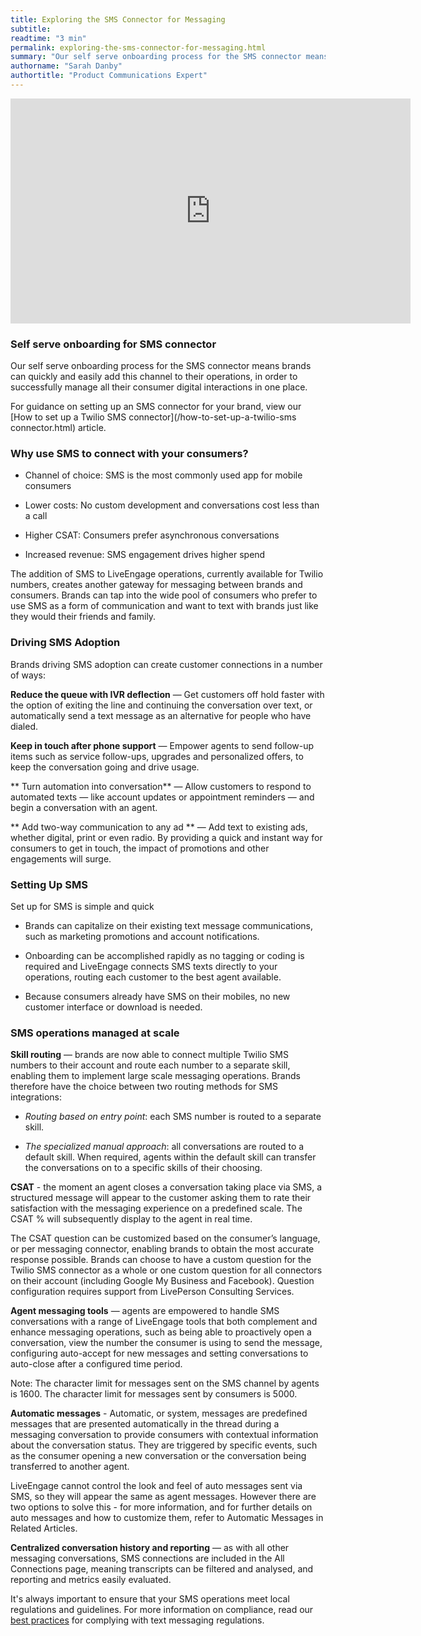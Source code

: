 ```yaml
---
title: Exploring the SMS Connector for Messaging
subtitle:
readtime: "3 min"
permalink: exploring-the-sms-connector-for-messaging.html
summary: "Our self serve onboarding process for the SMS connector means brands can quickly and easily add this channel to their operations, in order to successfully manage all their consumer digital interactions in one place."
authorname: "Sarah Danby"
authortitle: "Product Communications Expert"
---
```


<div style="display: block; position: relative; max-width: 100%;"><div class="iframecontainer"><iframe src="https://player.vimeo.com/video/238913223" width="640" height="360" frameborder="0" webkitallowfullscreen mozallowfullscreen allowfullscreen></iframe></div></div>


### Self serve onboarding for SMS connector

Our self serve onboarding process for the SMS connector means brands can quickly and easily add this channel to their operations, in order to successfully manage all their consumer digital interactions in one place.

For guidance on setting up an SMS connector for your brand, view our [How to set up a Twilio SMS connector](/how-to-set-up-a-twilio-sms connector.html) article.

### Why use SMS to connect with your consumers?

* Channel of choice: SMS is the most commonly used app for mobile consumers

* Lower costs: No custom development and conversations cost less than a call

* Higher CSAT: Consumers prefer asynchronous conversations

* Increased revenue: SMS engagement drives higher spend


The addition of SMS to LiveEngage operations, currently available for Twilio numbers, creates another gateway for messaging between brands and consumers. Brands can tap into the wide pool of consumers who prefer to use SMS as a form of communication and want to text with brands just like they would their friends and family.



### Driving SMS Adoption

Brands driving SMS adoption can create customer connections in a number of ways:

**Reduce the queue with IVR deflection** — Get customers off hold faster with the option of exiting the line and continuing the conversation over text, or automatically send a text message as an alternative for people who have dialed.

**Keep in touch after phone support** — Empower agents to send follow-up items such as service follow-ups, upgrades and personalized offers, to keep the conversation going and drive usage.

** Turn automation into conversation** — Allow customers to respond to automated texts — like account updates or appointment reminders — and begin a conversation with an agent.

** Add two-way communication to any ad ** — Add text to existing ads, whether digital, print or even radio. By providing a quick and instant way for consumers to get in touch, the impact of promotions and other engagements will surge.


### Setting Up SMS

Set up for SMS is simple and quick

* Brands can capitalize on their existing text message communications, such as marketing promotions and account notifications.

* Onboarding can be accomplished rapidly as no tagging or coding is required and LiveEngage connects SMS texts directly to your operations, routing each customer to the best agent available.

* Because consumers already have SMS on their mobiles, no new customer interface or download is needed.


### SMS operations managed at scale

**Skill routing** — brands are now able to connect multiple Twilio SMS numbers to their account and route each number to a separate skill, enabling them to implement large scale messaging operations. Brands therefore have the choice between two routing methods for SMS integrations:

* *Routing based on entry point*: each SMS number is routed to a separate skill.

* *The specialized manual approach*: all conversations are routed to a default skill. When required, agents within the default skill can transfer the conversations on to a specific skills of their choosing.


**CSAT** - the moment an agent closes a conversation taking place via SMS, a structured message will appear to the customer asking them to rate their satisfaction with the messaging experience on a predefined scale. The CSAT % will subsequently display to the agent in real time.

The CSAT question can be customized based on the consumer’s language, or per messaging connector, enabling brands to obtain the most accurate response possible. Brands can choose to have a custom question for the Twilio SMS connector as a whole or one custom question for all connectors on their account (including Google My Business and Facebook). Question configuration requires support from LivePerson Consulting Services.


**Agent messaging tools** — agents are empowered to handle SMS conversations with a range of LiveEngage tools that both complement and enhance messaging operations, such as being able to proactively open a conversation, view the number the consumer is using to send the message, configuring auto-accept for new messages and setting conversations to auto-close after a configured time period.


<div class="note">Note: The character limit for messages sent on the SMS channel by agents is 1600. The character limit for messages sent by consumers is 5000.</div>


**Automatic messages** - Automatic, or system, messages are predefined messages that are presented automatically in the thread during a messaging conversation to provide consumers with contextual information about the conversation status. They are triggered by specific events, such as the consumer opening a new conversation or the conversation being transferred to another agent.

LiveEngage cannot control the look and feel of auto messages sent via SMS, so they will appear the same as agent messages. However there are two options to solve this - for more information, and for further details on auto messages and how to customize them, refer to Automatic Messages in Related Articles.


**Centralized conversation history and reporting** — as with all other messaging conversations, SMS connections are included in the All Connections page, meaning transcripts can be filtered and analysed, and reporting and metrics easily evaluated.


It's always important to ensure that your SMS operations meet local regulations and guidelines. For more information on compliance, read our [best practices](/best-practices-for-complying-with-text-messaging-regulations,html) for complying with text messaging regulations.
